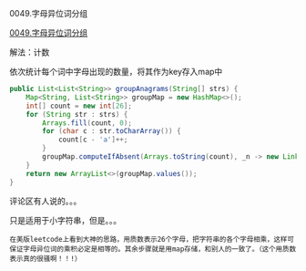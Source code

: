 0049.字母异位词分组

[0049.字母异位词分组](https://leetcode-cn.com/problems/group-anagrams/)

解法：计数

依次统计每个词中字母出现的数量，将其作为key存入map中

```java
public List<List<String>> groupAnagrams(String[] strs) {
    Map<String, List<String>> groupMap = new HashMap<>();
    int[] count = new int[26];
    for (String str : strs) {
        Arrays.fill(count, 0);
        for (char c : str.toCharArray()) {
            count[c - 'a']++;
        }
        groupMap.computeIfAbsent(Arrays.toString(count), _n -> new LinkedList<>()).add(str);
    }
    return new ArrayList<>(groupMap.values());
}
```



评论区有人说的。。。

只是适用于小字符串，但是。。。

```
在美版leetcode上看到大神的思路，用质数表示26个字母，把字符串的各个字母相乘，这样可保证字母异位词的乘积必定是相等的。其余步骤就是用map存储，和别人的一致了。（这个用质数表示真的很骚啊！！!）
```

